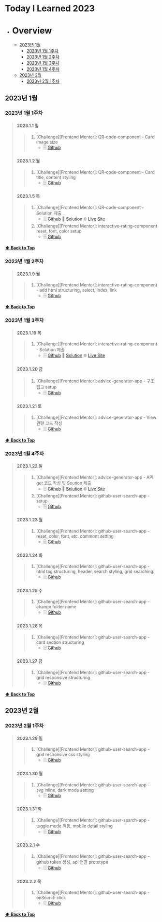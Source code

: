 # Today I Learned 2023

- # Overview
  - [2023년 1월](#2023년-1월)
    - [2023년 1월 1주차](#2023년-1월-1주차)
    - [2023년 1월 2주차](#2023년-1월-2주차)
    - [2023년 1월 3주차](#2023년-1월-3주차)
    - [2023년 1월 4주차](#2023년-1월-4주차)
  - [2023년 2월](#2023년-2월)
    - [2023년 2월 1주차](#2023년-2월-1주차)
 
## 2023년 1월

### 2023년 1월 1주차

> #### 2023.1.1 일
>
> > 1. [Challenge][Frontend Mentor]: QR-code-component - Card image size
> >     - 🗄️ [Github](https://github.com/PhilosopherProgrammer/QR-code-component) 
>
> #### 2023.1.2 월
>
> > 1. [Challenge][Frontend Mentor]: QR-code-component - Card title, content styling
> >     - 🗄️ [Github](https://github.com/PhilosopherProgrammer/QR-code-component) 
>
> #### 2023.1.5 목
>
> > 1. [Challenge][Frontend Mentor]: QR-code-component - Solution 제출
> >     - 🗄️ [Github](https://github.com/PhilosopherProgrammer/QR-code-component) 🔮 [Solution](https://www.frontendmentor.io/solutions/qr-code-component-ewg1LiCLQm) 🌐 [Live Site](https://philosopherprogrammer.github.io/QR-code-component/) 
> > 2. [Challenge][Frontend Mentor]: interactive-rating-component reset, font, color setup
> >     - 🗄️ [Github](https://github.com/PhilosopherProgrammer/interactive-rating-component) 
>

**[⬆ Back to Top](#overview)**

### 2023년 1월 2주차

> #### 2023.1.9 월
>
> > 1. [Challenge][Frontend Mentor]: interactive-rating-component - add html structuring, select, index, link 
> >     - 🗄️ [Github](https://github.com/PhilosopherProgrammer/interactive-rating-component) 
>

**[⬆ Back to Top](#overview)**

### 2023년 1월 3주차

> #### 2023.1.19 목
>
> > 1. [Challenge][Frontend Mentor]: interactive-rating-component - Solution 제출 
> >     - 🗄️ [Github](https://github.com/PhilosopherProgrammer/interactive-rating-component) 🔮 [Solution](https://www.frontendmentor.io/solutions/interactive-rating-component-FhgSymMR15) 🌐 [Live Site](https://philosopherprogrammer.github.io/interactive-rating-component/) 
>
> #### 2023.1.20 금
>
> > 1. [Challenge][Frontend Mentor]: advice-generator-app - 구조 잡고 setup 
> >     - 🗄️ [Github](https://github.com/PhilosopherProgrammer/advice-generator-app)
>
> #### 2023.1.21 토
>
> > 1. [Challenge][Frontend Mentor]: advice-generator-app - View 관련 코드 작성 
> >     - 🗄️ [Github](https://github.com/PhilosopherProgrammer/advice-generator-app)
>

**[⬆ Back to Top](#overview)**

### 2023년 1월 4주차

> #### 2023.1.22 일
>
> > 1. [Challenge][Frontend Mentor]: advice-generator-app - API get 코드 작성 및 Soution 제출 
> >     - 🗄️ [Github](https://github.com/PhilosopherProgrammer/advice-generator-app) 🔮 [Solution](https://www.frontendmentor.io/solutions/advice-generator-app-Y8qRN81VYG) 🌐 [Live Site](https://philosopherprogrammer.github.io/advice-generator-app/)
> > 2. [Challenge][Frontend Mentor]: github-user-search-app - setup
> >     - 🗄️ [Github](https://github.com/PhilosopherProgrammer/github-user-search-app)
>
> #### 2023.1.23 월
>
> > 1. [Challenge][Frontend Mentor]: github-user-search-app - reset, color, font, etc. commont setting
> >     - 🗄️ [Github](https://github.com/PhilosopherProgrammer/github-user-search-app)
>
> #### 2023.1.24 화
>
> > 1. [Challenge][Frontend Mentor]: github-user-search-app - html tag structuring, header, search styling, grid searching.
> >     - 🗄️ [Github](https://github.com/PhilosopherProgrammer/github-user-search-app)
>
> #### 2023.1.25 수
>
> > 1. [Challenge][Frontend Mentor]: github-user-search-app - change folder name
> >     - 🗄️ [Github](https://github.com/PhilosopherProgrammer/github-user-search-app)
>
> #### 2023.1.26 목
>
> > 1. [Challenge][Frontend Mentor]: github-user-search-app - card section structuring
> >     - 🗄️ [Github](https://github.com/PhilosopherProgrammer/github-user-search-app)
>
> #### 2023.1.27 금
>
> > 1. [Challenge][Frontend Mentor]: github-user-search-app - grid responsive structuring
> >     - 🗄️ [Github](https://github.com/PhilosopherProgrammer/github-user-search-app)
>

**[⬆ Back to Top](#overview)**

## 2023년 2월

### 2023년 2월 1주차

> #### 2023.1.29 일
>
> > 1. [Challenge][Frontend Mentor]: github-user-search-app - grid responsive css styling
> >     - 🗄️ [Github](https://github.com/PhilosopherProgrammer/github-user-search-app)
>
> #### 2023.1.30 월
>
> > 1. [Challenge][Frontend Mentor]: github-user-search-app - svg inline, dark mode setting
> >     - 🗄️ [Github](https://github.com/PhilosopherProgrammer/github-user-search-app)
>
> #### 2023.1.31 화
>
> > 1. [Challenge][Frontend Mentor]: github-user-search-app - toggle mode 적용, mobile detail styling
> >     - 🗄️ [Github](https://github.com/PhilosopherProgrammer/github-user-search-app)
>     
> #### 2023.2.1 수
>
> > 1. [Challenge][Frontend Mentor]: github-user-search-app - github token 생성, api 연결 prototype
> >     - 🗄️ [Github](https://github.com/PhilosopherProgrammer/github-user-search-app)
>
> #### 2023.2.2 목
>
> > 1. [Challenge][Frontend Mentor]: github-user-search-app - onSearch click
> >     - 🗄️ [Github](https://github.com/PhilosopherProgrammer/github-user-search-app)
>

**[⬆ Back to Top](#overview)**
